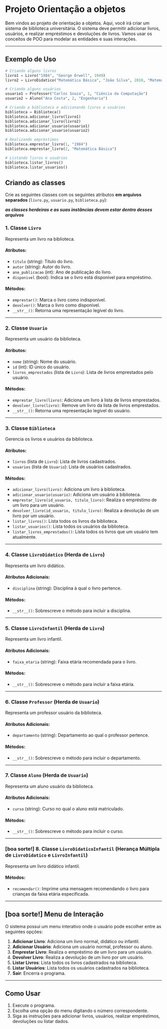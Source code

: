 # Projeto Orientação a objetos
Bem vindos ao projeto de orientação a objetos. Aqui, você irá criar um sistema de biblioteca universitária. O sistema deve permitir adicionar livros, usuários, e realizar empréstimos e devoluções de livros. Vamos usar os conceitos de POO para modelar as entidades e suas interações.

---

## Exemplo de Uso

```python
# Criando alguns livros
livro1 = Livro("1984", "George Orwell", 1949)
livro2 = LivroDidatico("Matemática Básica", "João Silva", 2010, "Matemática")

# Criando alguns usuários
usuario1 = Professor("Carlos Souza", 1, "Ciência da Computação")
usuario2 = Aluno("Ana Costa", 2, "Engenharia")

# Criando a biblioteca e adicionando livros e usuários
biblioteca = Biblioteca()
biblioteca.adicionar_livro(livro1)
biblioteca.adicionar_livro(livro2)
biblioteca.adicionar_usuario(usuario1)
biblioteca.adicionar_usuario(usuario2)

# Realizando empréstimos
biblioteca.emprestar_livro(1, "1984")
biblioteca.emprestar_livro(2, "Matemática Básica")

# Listando livros e usuários
biblioteca.listar_livros()
biblioteca.listar_usuarios()
```

## Criando as classes
Crie as seguintes classes com os seguintes atributos **em arquivos separados** (`livro.py`, `usuario.py`, `biblioteca.py`):

***as classes herdeiras e as suas instâncias devem estar dentro desses arquivos***

### 1. Classe `Livro`
Representa um livro na biblioteca.

#### Atributos:
- `titulo` (string): Título do livro.
- `autor` (string): Autor do livro.
- `ano_publicacao` (int): Ano de publicação do livro.
- `disponivel` (bool): Indica se o livro está disponível para empréstimo.

#### Métodos:
- `emprestar()`: Marca o livro como indisponível.
- `devolver()`: Marca o livro como disponível.
- `__str__()`: Retorna uma representação legível do livro.

---

### 2. Classe `Usuario`
Representa um usuário da biblioteca.

#### Atributos:
- `nome` (string): Nome do usuário.
- `id` (int): ID único do usuário.
- `livros_emprestados` (lista de `Livro`): Lista de livros emprestados pelo usuário.

#### Métodos:
- `emprestar_livro(livro)`: Adiciona um livro à lista de livros emprestados.
- `devolver_livro(livro)`: Remove um livro da lista de livros emprestados.
- `__str__()`: Retorna uma representação legível do usuário.

---

### 3. Classe `Biblioteca`
Gerencia os livros e usuários da biblioteca.

#### Atributos:
- `livros` (lista de `Livro`): Lista de livros cadastrados.
- `usuarios` (lista de `Usuario`): Lista de usuários cadastrados.

#### Métodos:
- `adicionar_livro(livro)`: Adiciona um livro à biblioteca.
- `adicionar_usuario(usuario)`: Adiciona um usuário à biblioteca.
- `emprestar_livro(id_usuario, titulo_livro)`: Realiza o empréstimo de um livro para um usuário.
- `devolver_livro(id_usuario, titulo_livro)`: Realiza a devolução de um livro por um usuário.
- `listar_livros()`: Lista todos os livros da biblioteca.
- `listar_usuarios()`: Lista todos os usuários da biblioteca.
- `listar_livros_emprestados()`: Lista todos os livros que um usuário tem atualmente.

---

### 4. Classe `LivroDidatico` (Herda de `Livro`)
Representa um livro didático.

#### Atributos Adicionais:
- `disciplina` (string): Disciplina à qual o livro pertence.

#### Métodos:
- `__str__()`: Sobrescreve o método para incluir a disciplina.

---

### 5. Classe `LivroInfantil` (Herda de `Livro`)
Representa um livro infantil.

#### Atributos Adicionais:
- `faixa_etaria` (string): Faixa etária recomendada para o livro.

#### Métodos:
- `__str__()`: Sobrescreve o método para incluir a faixa etária.

---

### 6. Classe `Professor` (Herda de `Usuario`)
Representa um professor usuário da biblioteca.

#### Atributos Adicionais:
- `departamento` (string): Departamento ao qual o professor pertence.

#### Métodos:
- `__str__()`: Sobrescreve o método para incluir o departamento.

---

### 7. Classe `Aluno` (Herda de `Usuario`)
Representa um aluno usuário da biblioteca.

#### Atributos Adicionais:
- `curso` (string): Curso no qual o aluno está matriculado.

#### Métodos:
- `__str__()`: Sobrescreve o método para incluir o curso.

---

### [boa sorte!] 8. Classe `LivroDidaticoInfantil` (Herança Múltipla de `LivroDidatico` e `LivroInfantil`)
Representa um livro didático infantil.

#### Métodos:
- `recomendar()`: Imprime uma mensagem recomendando o livro para crianças da faixa etária especificada.

---

## [boa sorte!] Menu de Interação

O sistema possui um menu interativo onde o usuário pode escolher entre as seguintes opções:

1. **Adicionar Livro**: Adiciona um livro normal, didático ou infantil.
2. **Adicionar Usuário**: Adiciona um usuário normal, professor ou aluno.
3. **Emprestar Livro**: Realiza o empréstimo de um livro para um usuário.
4. **Devolver Livro**: Realiza a devolução de um livro por um usuário.
5. **Listar Livros**: Lista todos os livros cadastrados na biblioteca.
6. **Listar Usuários**: Lista todos os usuários cadastrados na biblioteca.
7. **Sair**: Encerra o programa.

---

## Como Usar

1. Execute o programa.
2. Escolha uma opção do menu digitando o número correspondente.
3. Siga as instruções para adicionar livros, usuários, realizar empréstimos, devoluções ou listar dados.
